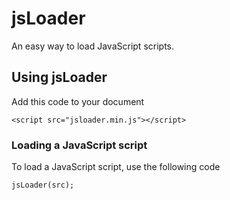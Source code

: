 # jsLoader
An easy way to load JavaScript scripts.
## Using jsLoader
Add this code to your document

```
<script src="jsloader.min.js"></script>
```

### Loading a JavaScript script
To load a JavaScript script, use the following code
```
jsLoader(src);
```
